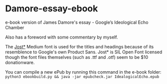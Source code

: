 # Damore-essay-ebook
e-book version of James Damore's essay - Google’s Ideological Echo Chamber

Also has a foreword with some commentary by myself.

The [Jost*](https://github.com/indestructible-type/Jost) Medium font is used for the titles and headings because of its resemblence to Google's own Product Sans. Jost* is SIL Open Font licensed though the font files themselves (such as .ttf and .otf) seem to be $10 donationware.

You can compile a new ePub by running this command in the e-book folder: `python3 ebookbuild.py && java -jar epubcheck.jar IdealogicalEcho.epub`
